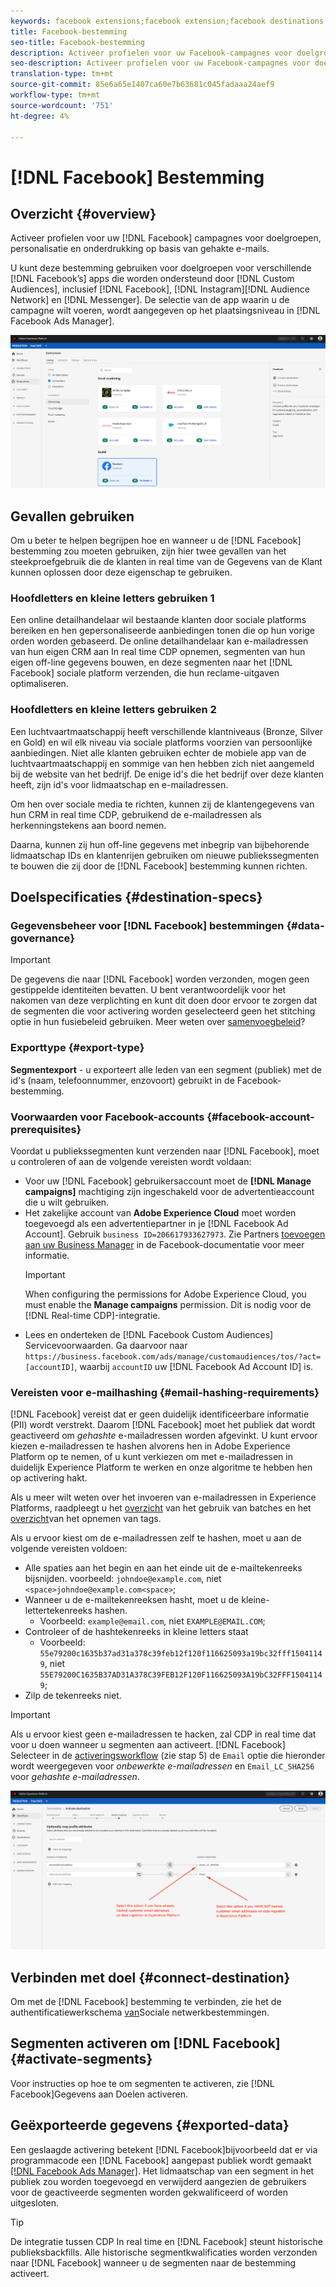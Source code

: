 ```yaml
---
keywords: facebook extensions;facebook extension;facebook destinations;facebook;instagram;messenger;facebook messenger
title: Facebook-bestemming
seo-title: Facebook-bestemming
description: Activeer profielen voor uw Facebook-campagnes voor doelgroepen, personalisatie en onderdrukking op basis van gehakte e-mails.
seo-description: Activeer profielen voor uw Facebook-campagnes voor doelgroepen, personalisatie en onderdrukking op basis van gehakte e-mails.
translation-type: tm+mt
source-git-commit: 85e6a65e1407ca60e7b63681c045fadaaa24aef9
workflow-type: tm+mt
source-wordcount: '751'
ht-degree: 4%

---
```



# [!DNL Facebook] Bestemming

## Overzicht {#overview}

Activeer profielen voor uw [!DNL Facebook] campagnes voor doelgroepen, personalisatie en onderdrukking op basis van gehakte e-mails.

U kunt deze bestemming gebruiken voor doelgroepen voor verschillende [!DNL Facebook’s] apps die worden ondersteund door [!DNL Custom Audiences], inclusief [!DNL Facebook], [!DNL Instagram][!DNL Audience Network] en [!DNL Messenger]. De selectie van de app waarin u de campagne wilt voeren, wordt aangegeven op het plaatsingsniveau in [!DNL Facebook Ads Manager].

![De bestemming van Facebook in Echte - tijd CDP UI](../../assets/catalog/social/facebook/catalog.png)

## Gevallen gebruiken

Om u beter te helpen begrijpen hoe en wanneer u de [!DNL Facebook] bestemming zou moeten gebruiken, zijn hier twee gevallen van het steekproefgebruik die de klanten in real time van de Gegevens van de Klant kunnen oplossen door deze eigenschap te gebruiken.

### Hoofdletters en kleine letters gebruiken 1

Een online detailhandelaar wil bestaande klanten door sociale platforms bereiken en hen gepersonaliseerde aanbiedingen tonen die op hun vorige orden worden gebaseerd. De online detailhandelaar kan e-mailadressen van hun eigen CRM aan In real time CDP opnemen, segmenten van hun eigen off-line gegevens bouwen, en deze segmenten naar het [!DNL Facebook] sociale platform verzenden, die hun reclame-uitgaven optimaliseren.

### Hoofdletters en kleine letters gebruiken 2

Een luchtvaartmaatschappij heeft verschillende klantniveaus (Bronze, Silver en Gold) en wil elk niveau via sociale platforms voorzien van persoonlijke aanbiedingen. Niet alle klanten gebruiken echter de mobiele app van de luchtvaartmaatschappij en sommige van hen hebben zich niet aangemeld bij de website van het bedrijf. De enige id&#39;s die het bedrijf over deze klanten heeft, zijn id&#39;s voor lidmaatschap en e-mailadressen.

Om hen over sociale media te richten, kunnen zij de klantengegevens van hun CRM in real time CDP, gebruikend de e-mailadressen als herkenningstekens aan boord nemen.

Daarna, kunnen zij hun off-line gegevens met inbegrip van bijbehorende lidmaatschap IDs en klantenrijen gebruiken om nieuwe publiekssegmenten te bouwen die zij door de [!DNL Facebook] bestemming kunnen richten.

## Doelspecificaties {#destination-specs}

### Gegevensbeheer voor [!DNL Facebook] bestemmingen {#data-governance}

>[!IMPORTANT]
>
>De gegevens die naar [!DNL Facebook] worden verzonden, mogen geen gestippelde identiteiten bevatten. U bent verantwoordelijk voor het nakomen van deze verplichting en kunt dit doen door ervoor te zorgen dat de segmenten die voor activering worden geselecteerd geen het stitching optie in hun fusiebeleid gebruiken. Meer weten over [samenvoegbeleid](/help/profile/ui/merge-policies.md)?

### Exporttype {#export-type}

**Segmentexport** - u exporteert alle leden van een segment (publiek) met de id&#39;s (naam, telefoonnummer, enzovoort) gebruikt in de Facebook-bestemming.

### Voorwaarden voor Facebook-accounts {#facebook-account-prerequisites}

Voordat u publiekssegmenten kunt verzenden naar [!DNL Facebook], moet u controleren of aan de volgende vereisten wordt voldaan:

- Voor uw [!DNL Facebook] gebruikersaccount moet de **[!DNL Manage campaigns]** machtiging zijn ingeschakeld voor de advertentieaccount die u wilt gebruiken.
- Het zakelijke account van **Adobe Experience Cloud** moet worden toegevoegd als een advertentiepartner in je [!DNL Facebook Ad Account]. Gebruik `business ID=206617933627973`. Zie Partners [toevoegen aan uw Business Manager](https://www.facebook.com/business/help/1717412048538897) in de Facebook-documentatie voor meer informatie.
   >[!IMPORTANT]
   >
   > When configuring the permissions for Adobe Experience Cloud, you must enable the **Manage campaigns** permission. Dit is nodig voor de [!DNL Real-time CDP]-integratie.
- Lees en onderteken de [!DNL Facebook Custom Audiences] Servicevoorwaarden. Ga daarvoor naar `https://business.facebook.com/ads/manage/customaudiences/tos/?act=[accountID]`, waarbij `accountID` uw [!DNL Facebook Ad Account ID] is.

### Vereisten voor e-mailhashing {#email-hashing-requirements}

[!DNL Facebook] vereist dat er geen duidelijk identificeerbare informatie (PII) wordt verstrekt. Daarom [!DNL Facebook] moet het publiek dat wordt geactiveerd om *gehashte* e-mailadressen worden afgevinkt. U kunt ervoor kiezen e-mailadressen te hashen alvorens hen in Adobe Experience Platform op te nemen, of u kunt verkiezen om met e-mailadressen in duidelijk Experience Platform te werken en onze algoritme te hebben hen op activering hakt.

Als u meer wilt weten over het invoeren van e-mailadressen in Experience Platforms, raadpleegt u het [overzicht](/help/ingestion/batch-ingestion/overview.md) van het gebruik van batches en het [overzicht](/help/ingestion/streaming-ingestion/overview.md)van het opnemen van tags.

Als u ervoor kiest om de e-mailadressen zelf te hashen, moet u aan de volgende vereisten voldoen:

- Alle spaties aan het begin en aan het einde uit de e-mailtekenreeks bijsnijden. voorbeeld: `johndoe@example.com`, niet `<space>johndoe@example.com<space>`;
- Wanneer u de e-mailtekenreeksen hasht, moet u de kleine-lettertekenreeks hashen.
   - Voorbeeld: `example@email.com`, niet `EXAMPLE@EMAIL.COM`;
- Controleer of de hashtekenreeks in kleine letters staat
   - Voorbeeld: `55e79200c1635b37ad31a378c39feb12f120f116625093a19bc32fff15041149`, niet `55E79200C1635B37AD31A378C39FEB12F120F116625093A19bC32FFF15041149`;
- Zilp de tekenreeks niet.


>[!IMPORTANT]
>
>Als u ervoor kiest geen e-mailadressen te hacken, zal CDP in real time dat voor u doen wanneer u segmenten aan activeert. [!DNL Facebook] Selecteer in de [activeringsworkflow](../../ui/activate-destinations.md#activate-data) (zie stap 5) de `Email` optie die hieronder wordt weergegeven voor *onbewerkte e-mailadressen* en `Email_LC_SHA256` voor *gehashte e-mailadressen*.

![Hashing bij activering](../../assets/common/identity-mapping.png)

## Verbinden met doel {#connect-destination}

Om met de [!DNL Facebook] bestemming te verbinden, zie het de authentificatiewerkschema [van](./workflow.md)Sociale netwerkbestemmingen.

## Segmenten activeren om [!DNL Facebook] {#activate-segments}

Voor instructies op hoe te om segmenten te activeren, zie [!DNL Facebook]Gegevens aan Doelen [](../../ui/activate-destinations.md)activeren.

## Geëxporteerde gegevens {#exported-data}

Een geslaagde activering betekent [!DNL Facebook]bijvoorbeeld dat er via programmacode een [!DNL Facebook] aangepast publiek wordt gemaakt [[!DNL Facebook Ads Manager]](https://www.facebook.com/adsmanager/manage/). Het lidmaatschap van een segment in het publiek zou worden toegevoegd en verwijderd aangezien de gebruikers voor de geactiveerde segmenten worden gekwalificeerd of worden uitgesloten.

>[!TIP]
>
>De integratie tussen CDP In real time en [!DNL Facebook] steunt historische publieksbackfills. Alle historische segmentkwalificaties worden verzonden naar [!DNL Facebook] wanneer u de segmenten naar de bestemming activeert.